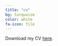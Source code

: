 ```yaml
---
title: "cv"
bg: turquoise
color: white
fa-icon: file
---
```





Download my CV <a href="img/cv.pdf">here</a>.


